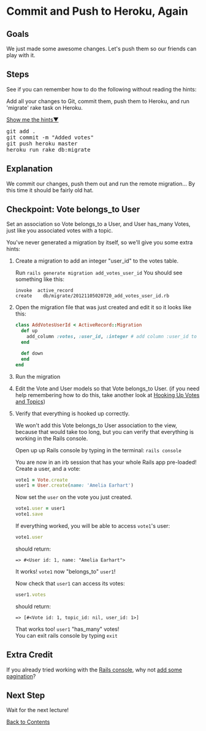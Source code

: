 # Commit and Push to Heroku, Again
## Goals
We just made some awesome changes. Let's push them so our friends can play with it.

## Steps
See if you can remember how to do the following without reading the hints:

Add all your changes to Git, commit them, push them to Heroku, and run 'migrate' rake task on Heroku.

<div class="hints">
  <p><a class="show-hints" href="#hints">Show me the hints▼</a></p>
  <div class="CodeRay commands">
    <div class="code">
      <pre>
git add .
git commit -m "Added votes"
git push heroku master
heroku run rake db:migrate</pre>
    </div>
  </div>
</div>

## Explanation
We commit our changes, push them out and run the remote migration... By this time it should be fairly old hat.

## Checkpoint: Vote belongs_to User

Set an association so Vote belongs_to a User, and User has_many Votes, just like you associated votes with a topic.

You've never generated a migration by itself, so we'll give you some extra hints:

1. Create a migration to add an integer "user_id" to the votes table.

    Run `rails generate migration add_votes_user_id`
    You should see something like this:

    ```text
    invoke  active_record
    create    db/migrate/20121105020720_add_votes_user_id.rb
    ```

2. Open the migration file that was just created and edit it so it looks like this:

    ```ruby
    class AddVotesUserId < ActiveRecord::Migration
      def up
        add_column :votes, :user_id, :integer # add column :user_id to the :votes table
      end

      def down
      end
    end
    ```

3. Run the migration

4. Edit the Vote and User models so that Vote belongs_to User. 
    (if you need help remembering how to do this, take another look at [Hooking Up Votes and Topics](/curriculum/hooking_up_votes_and_topics))

5. Verify that everything is hooked up correctly.

    We won't add this Vote belongs_to User association to the view, because that would take too long, 
    but you can verify that everything is working in the Rails console.  

    Open up up Rails console by typing in the terminal: `rails console`  

    You are now in an irb session that has your whole Rails app pre-loaded!  
    Create a user, and a vote:  

    ```ruby
    vote1 = Vote.create
    user1 = User.create(name: 'Amelia Earhart')
    ```

    Now set the `user` on the vote you just created.

    ```ruby
    vote1.user = user1
    vote1.save
    ```

    If everything worked, you will be able to access `vote1`'s user:

    ```ruby
    vote1.user
    ```

    should return:

    ```text
    => #<User id: 1, name: "Amelia Earhart">
    ```

    It works! `vote1` now "belongs_to" `user1`!  

    Now check that `user1` can access its votes:

    ```ruby
    user1.votes
    ```

    should return:

    ```text
    => [#<Vote id: 1, topic_id: nil, user_id: 1>]
    ```

    That works too! `user1` "has_many" votes!  
    You can exit rails console by typing `exit`

## Extra Credit
If you already tried working with the [Rails console](extra_credit/04_console),
why not [add some pagination](extra_credit/05_pagination)?

## Next Step
Wait for the next lecture!

[Back to Contents](/curriculum/curriculum_toc)
